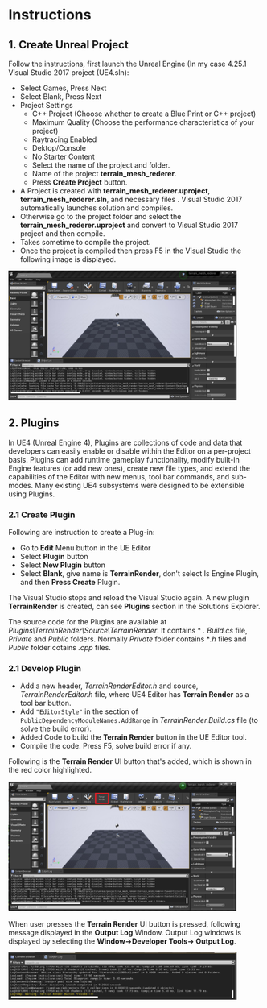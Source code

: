 # Instructions

## 1. Create Unreal Project

Follow the instructions, first launch the Unreal Engine (In my case 4.25.1 Visual Studio 2017 project (UE4.sln):

* Select Games, Press Next
* Select Blank, Press Next
* Project Settings
  * C++ Project (Choose whether to create a Blue Print or C++ project)
  * Maximum Quality (Choose the performance characteristics of your project)
  * Raytracing Enabled
  * Dektop/Console
  * No Starter Content
  * Select the name of the project and folder.
  * Name of the project **terrain_mesh_rederer**.
  * Press **Create Project** button.
* A Project is created with **terrain_mesh_rederer.uproject**,  **terrain_mesh_rederer.sln**, and necessary files .  Visual Studio 2017 automatically launches solution and compiles.
* Otherwise go to the project folder and select the **terrain_mesh_rederer.uproject** and convert to Visual Studio  2017 project and then compile.
* Takes sometime to compile the project.
* Once the project is compiled then press F5 in the Visual Studio the following image is displayed.


<img src=./images/initital_project_creation_output.JPG width=90%/>


## 2. Plugins

In UE4 (Unreal Engine 4), Plugins are collections of code and data that developers can easily enable or disable within the Editor on a per-project basis. Plugins can add runtime gameplay functionality, modify built-in Engine features (or add new ones), create new file types, and extend the capabilities of the Editor with new menus, tool bar commands, and sub-modes. Many existing UE4 subsystems were designed to be extensible using Plugins. 

### 2.1 Create Plugin

Following are instruction to create a Plug-in:

* Go to **Edit** Menu button in the UE Editor
* Select **Plugin** button
* Select **New Plugin** button
* Select **Blank**, give name is **TerrainRender**, don't select Is Engine Plugin, and then **Press Create** Plugin.

The Visual Studio stops and reload the Visual Studio again.  A new plugin **TerrainRender** is created, can see **Plugins** section in the Solutions Explorer.

The source code for the Plugins are available at *Plugins\TerrainRender\Source\TerrainRender*.  It contains * *. Build.cs* file, *Private* and *Public* folders.  Normally *Private* folder contains **.h* files and *Public* folder cotains *.cpp* files.

### 2.1 Develop Plugin
* Add a new header, *TerrainRenderEditor.h* and source, *TerrainRenderEditor.h* file, where UE4 Editor has **Terrain Render** as a tool bar button.
* Add `"EditorStyle"` in the section of `PublicDependencyModuleNames.AddRange` in *TerrainRender.Build.cs* file (to solve the build error).
*  Added Code to build the **Terrain Render** button in the UE Editor tool.
* Compile the code.  Press F5, solve build error if any.

Following is the **Terrain Render** UI button that's added, which is shown in the red color highlighted.

<img src=./images/terrain_render_ui.JPG width=90%/>  

When user presses the **Terrain Render** UI button is pressed, following message displayed in the **Output Log** Window.  Output Log windows is displayed by selecting the **Window->Developer Tools-> Output Log**.

<img src=./images/terrain_render_ui_log.JPG width=90%/> 

























